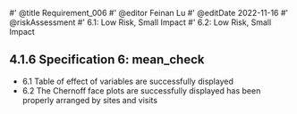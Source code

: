 #' @title Requirement_006
#' @editor Feinan Lu
#' @editDate 2022-11-16
#' @riskAssessment
#' 6.1: Low Risk, Small Impact
#' 6.2: Low Risk, Small Impact



## 4.1.6 Specification 6: mean_check

+ 6.1 Table of effect of variables are successfully displayed
+ 6.2 The Chernoff face plots are successfully displayed has been properly arranged by sites and visits
